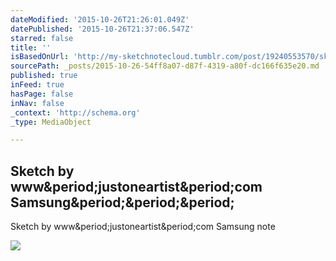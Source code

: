 ```yaml
---
dateModified: '2015-10-26T21:26:01.049Z'
datePublished: '2015-10-26T21:37:06.547Z'
starred: false
title: ''
isBasedOnUrl: 'http://my-sketchnotecloud.tumblr.com/post/19240553570/sketch-by-wwwjustoneartistcom-samsung-note'
sourcePath: _posts/2015-10-26-54ff8a07-d87f-4319-a80f-dc166f635e20.md
published: true
inFeed: true
hasPage: false
inNav: false
_context: 'http://schema.org'
_type: MediaObject

---
```

<article style=""><h1>Sketch by www&amp;period;justoneartist&amp;period;com Samsung&amp;period;&amp;period;&amp;period;</h1><p>Sketch by www&amp;period;justoneartist&amp;period;com Samsung note</p><img src="http://36.media.tumblr.com/tumblr_m0u2jvJBOj1rpz8n2o1_1280.jpg" /></article>